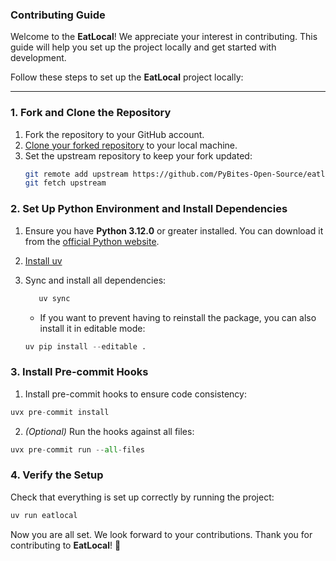 ### Contributing Guide

Welcome to the **EatLocal**! We appreciate your interest in contributing. This guide will help you set up the project locally and get started with development.

Follow these steps to set up the **EatLocal** project locally:

---

### 1. **Fork and Clone the Repository**
1. Fork the repository to your GitHub account.
2. [Clone your forked repository](https://docs.github.com/en/repositories/creating-and-managing-repositories/cloning-a-repository) to your local machine. 
3. Set the upstream repository to keep your fork updated:
   ```bash
   git remote add upstream https://github.com/PyBites-Open-Source/eatlocal.git
   git fetch upstream
   ```


### 2. **Set Up Python Environment and Install Dependencies**
1. Ensure you have **Python 3.12.0** or greater installed. You can download it from the [official Python website](https://www.python.org/downloads/release/python-3120/).

2. [Install uv](https://docs.astral.sh/uv/getting-started/installation/)

3. Sync and install all dependencies:
   ```Python
      uv sync
   ```
      * If you want to prevent having to reinstall the package, you can also install it in editable mode:
      ```Python
      uv pip install --editable .
      ```

### 3. Install Pre-commit Hooks

1. Install pre-commit hooks to ensure code consistency:

```Python
uvx pre-commit install
```

2. *(Optional)* Run the hooks against all files:
```Python
uvx pre-commit run --all-files
```

### 4. Verify the Setup

Check that everything is set up correctly by running the project:

```Python
uv run eatlocal
```

Now you are all set. We look forward to your contributions. Thank you for contributing to **EatLocal**! 🚀  